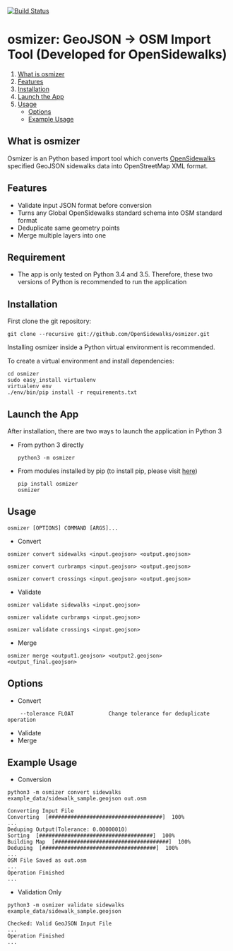 [![Build Status](https://travis-ci.org/OpenSidewalks/osmizer.svg?branch=master)](https://travis-ci.org/OpenSidewalks/osmizer)

# osmizer: GeoJSON -> OSM Import Tool (Developed for OpenSidewalks)

1. [What is osmizer](#what-is-osmizer)
1. [Features](#features)
1. [Installation](#installation)
1. [Launch the App](#launch-the-app)
1. [Usage](#usage)
    - [Options](#options)
    - [Example Usage](#example-usage)

## What is osmizer
Osmizer is an Python based import tool which converts [OpenSidewalks](https://Opensidewalks.com) specified GeoJSON sidewalks data into OpenStreetMap XML format.

## Features
- Validate input JSON format before conversion
- Turns any Global OpenSidewalks standard schema into OSM standard format
- Deduplicate same geometry points
- Merge multiple layers into one

## Requirement
- The app is only tested on Python 3.4 and 3.5. Therefore, these two versions of Python is recommended to run the application

## Installation
First clone the git repository:
```
git clone --recursive git://github.com/OpenSidewalks/osmizer.git
```
Installing osmizer inside a Python virtual environment is recommended.

To create a virtual environment and install dependencies:
```
cd osmizer
sudo easy_install virtualenv
virtualenv env
./env/bin/pip install -r requirements.txt
```

## Launch the App
After installation, there are two ways to launch the application in Python 3

- From python 3 directly
    ```
    python3 -m osmizer
    ```

- From modules installed by pip (to install pip, please visit [here](https://pip.pypa.io/en/stable/installing/))
    ```
    pip install osmizer
    osmizer
    ```

## Usage
```
osmizer [OPTIONS] COMMAND [ARGS]...
```
- Convert
```
osmizer convert sidewalks <input.geojson> <output.geojson>
```
```
osmizer convert curbramps <input.geojson> <output.geojson>
```
```
osmizer convert crossings <input.geojson> <output.geojson>
```
- Validate
```
osmizer validate sidewalks <input.geojson>
```
```
osmizer validate curbramps <input.geojson>
```
```
osmizer validate crossings <input.geojson>
```
- Merge
```
osmizer merge <output1.geojson> <output2.geojson> <output_final.geojson>
```

## Options
- Convert
```
    --tolerance FLOAT           Change tolerance for deduplicate operation
```
- Validate
- Merge

## Example Usage
- Conversion
```
python3 -m osmizer convert sidewalks example_data/sidewalk_sample.geojson out.osm
```
```
Converting Input File
Converting  [####################################]  100%
...
Deduping Output(Tolerance: 0.00000010)
Sorting  [####################################]  100%
Building Map  [####################################]  100%
Deduping  [####################################]  100%
...
OSM File Saved as out.osm
...
Operation Finished
...
```
- Validation Only
```
python3 -m osmizer validate sidewalks example_data/sidewalk_sample.geojson
```
```
Checked: Valid GeoJSON Input File
...
Operation Finished
...
```

